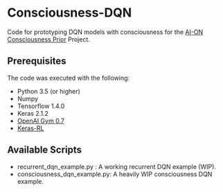 # Consciousness-DQN
Code for prototyping DQN models with consciousness for the [AI-ON Consciousness Prior](https://ai-on.org/pdf/bengio-consciousness-prior.pdf) Project.

## Prerequisites
The code was executed with the following:
- Python 3.5 (or higher)
- Numpy
- Tensorflow 1.4.0
- Keras 2.1.2
- [OpenAI Gym 0.7](https://pypi.python.org/pypi/gym/0.7.0)
- [Keras-RL](https://github.com/matthiasplappert/keras-rl)

## Available Scripts
- recurrent_dqn_example.py : A working recurrent DQN example (WIP).
- consciousness_dqn_example.py: A heavily WIP consciousness DQN example.
